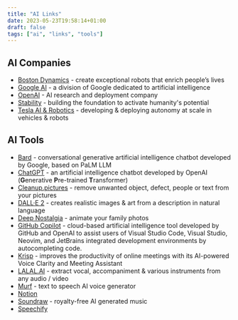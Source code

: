 ```yaml
---
title: "AI Links"
date: 2023-05-23T19:58:14+01:00
draft: false
tags: ["ai", "links", "tools"]
---
```

## AI Companies
- [Boston Dynamics](https://www.youtube.com/@BostonDynamics) - create exceptional robots that enrich people’s lives
- [Google AI](https://ai.google/) - a division of Google dedicated to artificial intelligence
- [OpenAI](https://openai.com/) - AI research and deployment company
- [Stability](https://stability.ai/) - building the foundation to activate humanity's potential
- [Tesla AI & Robotics](https://www.tesla.com/en_gb/AI) - developing & deploying autonomy at scale in vehicles & robots

## AI Tools
- [Bard](https://bard.google.com/) - conversational generative artificial intelligence chatbot developed by Google, based on PaLM LLM
- [ChatGPT](https://openai.com/blog/chatgpt) - an artificial intelligence chatbot developed by OpenAI (**G**enerative **P**re-trained **T**ransformer)
- [Cleanup.pictures](https://cleanup.pictures/) - remove unwanted object, defect, people or text from your pictures
- [DALL·E 2](https://openai.com/product/dall-e-2) - creates realistic images & art from a description in natural language
- [Deep Nostalgia](https://www.myheritage.com/deep-nostalgia) - animate your family photos
- [GitHub Copilot](https://github.com/features/copilot) - cloud-based artificial intelligence tool developed by GitHub and OpenAI to assist users of Visual Studio Code, Visual Studio, Neovim, and JetBrains integrated development environments by autocompleting code.
- [Krisp](https://krisp.ai/) - improves the productivity of online meetings with its AI-powered Voice Clarity and Meeting Assistant
- [LALAL.AI](https://www.lalal.ai/) - extract vocal, accompaniment & various instruments from any audio / video
- [Murf](https://murf.ai/) - text to speech AI voice generator
- [Notion](https://www.notion.so/product/ai)
- [Soundraw](https://soundraw.io/) - royalty-free AI generated music
- [Speechify](https://speechify.com/)
